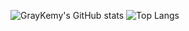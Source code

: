 

<!--
### Hi there 👋
**GrayKemy/graykemy** is a ✨ _special_ ✨ repository because its `README.md` (this file) appears on your GitHub profile.

Here are some ideas to get you started:

- 🔭 I’m currently working on ...
- 🌱 I’m currently learning ...
- 👯 I’m looking to collaborate on ...
- 🤔 I’m looking for help with ...
- 💬 Ask me about ...
- 📫 How to reach me: ...
- 😄 Pronouns: ...
- ⚡ Fun fact: ...
-->

<!--
📈 ## Stats Available
## my github stats
## Stats Available
<img width=400 src='https://github-readme-stats.vercel.app/api/top-langs/?username=GrayKemy&theme=algolia&show_icons=true&hide_border=true&layout=compact' />
<img width=400 src='https://github-readme-stats.vercel.app/api?username=GrayKemy&theme=algolia&show_icons=true&hide_border=true&count_private=true' />
<img width=400 src='https://github-readme-streak-stats.herokuapp.com/?user=GrayKemy&theme=algolia&hide_border=true' />

![GrayKemy's Top Languages](https://github-readme-stats.vercel.app/api/top-langs/?username=GrayKemy&theme=algolia&show_icons=true&hide_border=true&layout=compact)

![GrayKemy's Stats](https://github-readme-stats.vercel.app/api?username=GrayKemy&theme=algolia&show_icons=true&hide_border=true&count_private=true)
![GrayKemy's Streak](https://github-readme-streak-stats.herokuapp.com/?user=GrayKemy&theme=algolia&hide_border=true)

https://gh-stats-gen.vercel.app/

<picture>
  <source
    srcset="https://github-readme-stats.vercel.app/api?username=anuraghazra&show_icons=true&theme=dark"
    media="(prefers-color-scheme: dark)"
  />
  <source
    srcset="https://github-readme-stats.vercel.app/api?username=anuraghazra&show_icons=true"
    media="(prefers-color-scheme: light), (prefers-color-scheme: no-preference)"
  />
  <img src="https://github-readme-stats.vercel.app/api?username=anuraghazra&show_icons=true" />
</picture>

![GrayKemy's GitHub stats](https://github-readme-stats.vercel.app/api?username=GrayKemy\&show_icons=true\&show=reviews,discussions_started,discussions_answered,prs_merged,prs_merged_percentage&theme=prussian&show_icons=true&hide_border=true&count_private=true)  

[![Anurag's GitHub stats-Dark](https://github-readme-stats.vercel.app/api?username=anuraghazra&show_icons=true&theme=dark#gh-dark-mode-only)](https://github.com/anuraghazra/github-readme-stats#gh-dark-mode-only)

[![Anurag's GitHub stats-Light](https://github-readme-stats.vercel.app/api?username=anuraghazra&show_icons=true&theme=default#gh-light-mode-only)](https://github.com/anuraghazra/github-readme-stats#gh-light-mode-only)

<img height="180em" width=400 src='https://github-readme-stats.vercel.app/api?username=GrayKemy&theme=prussian&show_icons=true&hide_border=true&count_private=true' />  

![Anurag's GitHub stats](https://github-readme-stats.vercel.app/api?username=GrayKemy&show=reviews,discussions_started,discussions_answered,prs_merged,prs_merged_percentage)

[![Anurag's GitHub stats](https://github-readme-stats.vercel.app/api?username=anuraghazra)](https://github.com/anuraghazra/github-readme-stats)

![Anurag's GitHub stats](https://github-readme-stats.vercel.app/api?username=anuraghazra&hide=contribs,prs)

![Anurag's GitHub stats](https://github-readme-stats.vercel.app/api?username=anuraghazra&show_icons=true)

![Anurag's GitHub stats](https://github-readme-stats.vercel.app/api?username=anuraghazra&show_icons=true&theme=transparent)

<img height="180em" width=400 src='https://github-readme-stats.vercel.app/api?username=GrayKemy&theme=prussian&show_icons=true&hide_border=true&count_private=true&include_all_commits=true' />

![GrayKemy's GitHub stats](https://github-readme-stats.vercel.app/api?username=GrayKemy\&include_all_commits=true&rank_icon=github&theme=prussian&show_icons=true&hide_border=true&count_private=true)
-->

![GrayKemy's GitHub stats](https://github-readme-stats.vercel.app/api?username=GrayKemy\&include_all_commits=true&rank_icon=github&theme=prussian&show_icons=true&hide_border=true&count_private=true)
![Top Langs](https://github-readme-stats.vercel.app/api/top-langs/?username=GrayKemy\&layout=compact&theme=prussian&show_icons=true&hide_border=true&count_private=true)






